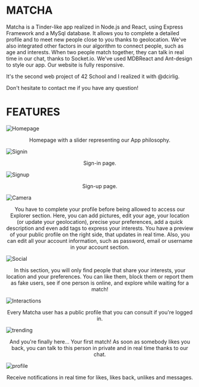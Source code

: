 # MATCHA
Matcha is a Tinder-like app realized in Node.js and React, using Express Framework and a MySql database. It allows you to complete a detailed profile and to meet new people close to you thanks to geolocation. We've also integrated other factors in our algorithm to connect people, such as age and interests. When two people match together, they can talk in real time in our chat, thanks to Socket.io. We've used MDBReact and Ant-design to style our app. Our website is fully responsive.

It's the second web project of 42 School and I realized it with @dcirlig.

Don't hesitate to contact me if you have any question!

# FEATURES
![Homepage](../master/Previews/Homepage.png)
<p align="center">Homepage with a slider representing our App philosophy.</p>


![Signin](../master/Previews/Sign-in.png)
<p align="center">Sign-in page.</p>

![Signup](../master/Previews/Sign-up.png)
<p align="center">Sign-up page.</p>

![Camera](../master/Previews/Profile-page.png)
<p align="center">You have to complete your profile before being allowed to access our Explorer section. Here, you can add pictures, edit your age, your location (or update your geolocation), precise your preferences, add a quick description and even add tags to express your interests. You have a preview of your public profile on the right side, that updates in real time. Also, you can edit all your account information, such as password, email or username in your account section.</p>

![Social](../master/Previews/profiles_explorer.png)
<p align="center">In this section, you will only find people that share your interests, your location and your preferences. You can like them, block them or report them as fake users, see if one person is online, and explore while waiting for a match!</p>

![Interactions](../master/Previews/public_profile.png)
<p align="center">Every Matcha user has a public profile that you can consult if you're logged in.</p>

![trending](../master/Previews/chat_page.png)
<p align="center">And you're finally here... Your first match! As soon as somebody likes you back, you can talk to this person in private and in real time thanks to our chat.</p>

![profile](../master/Previews/notifications.png)
<p align="center">Receive notifications in real time for likes, likes back, unlikes and messages.</p>
